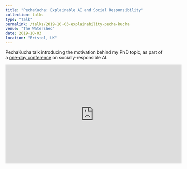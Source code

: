 ```yaml
---
title: "PechaKucha: Explainable AI and Social Responsibility"
collection: talks
type: "Talk"
permalink: /talks/2019-10-03-explainability-pecha-kucha
venue: "The Watershed"
date: 2019-10-03
location: "Bristol, UK"
---
```


PechaKucha talk introducing the motivation behind my PhD topic, as part of a [one-day conference](https://www.anthtechconf.co.uk/) on socially-responsible AI. 

<iframe src="https://www.youtube.com/embed/MU9sobaVx6I" width="560" height="315" frameborder="0"> </iframe>  

